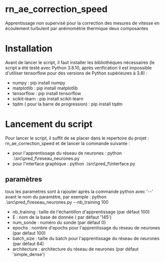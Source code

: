 # rn_ae_correction_speed
Apprentissage non supervisé pour la correction des mesures de vitesse en écoulement turbulent  par anémométrie thermique deux composantes

# Installation 
Avant de lancer le script, il faut installer les bibliothèques nécessaires (le script a été testé avec Python 3.8.10, après verification il est impossible d'utiliser tensorflow pour des versions de Python supérieures à 3.8) :

- numpy : 
    pip install numpy
- matplotlib : 
    pip install matplotlib
- tensorflow : 
    pip install tensorflow
- scikit-learn : 
    pip install scikit-learn
- tqdm ( pour la barre de progression) : 
    pip install tqdm

# Lancement du script
Pour lancer le script, il suffit de se placer dans le repertoire du projet : rn_ae_correction_speed et de lancer la commande suivante :

- pour l'apprentissage du réseau de neurones : 
    python .\src\pred_f\reseau_neurones.py
- pour l'interface graphique : 
    python .\src\pred_f\interface.py

## paramètres
tous les paramètres sont à rajouter après la commande python avec '--' avant le nom du paramètre, par exemple :
python .\src\pred_f\reseau_neurones.py --nb_training 100

- nb_training : taille de l'échantillon d'apprentissage (par défaut 100)
- E : nom de la base de donnée ( par défaut '145')
- num_sonde : numéro du sonde (par défaut 0)
- epochs : nombre d'epochs pour l'apprentissage du réseau de neurones (par défaut 100)
- batch_size : taille du batch pour l'apprentissage du réseau de neurones (par défaut 64)
- architecture : architecture du réseau de neurones (par défaut 'simple_dense')